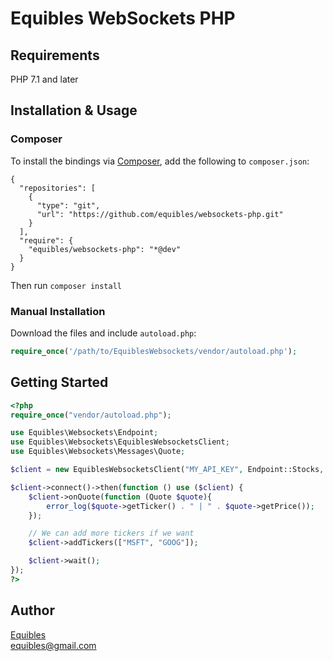 # Equibles WebSockets PHP

## Requirements

PHP 7.1 and later

## Installation & Usage
### Composer

To install the bindings via [Composer](http://getcomposer.org/), add the following to `composer.json`:

```
{
  "repositories": [
    {
      "type": "git",
      "url": "https://github.com/equibles/websockets-php.git"
    }
  ],
  "require": {
    "equibles/websockets-php": "*@dev"
  }
}
```

Then run `composer install`

### Manual Installation

Download the files and include `autoload.php`:

```php
require_once('/path/to/EquiblesWebsockets/vendor/autoload.php');
```

## Getting Started

```php
<?php
require_once("vendor/autoload.php");

use Equibles\Websockets\Endpoint;
use Equibles\Websockets\EquiblesWebsocketsClient;
use Equibles\Websockets\Messages\Quote;

$client = new EquiblesWebsocketsClient("MY_API_KEY", Endpoint::Stocks, ["AAPL", "TSLA"]);

$client->connect()->then(function () use ($client) {
    $client->onQuote(function (Quote $quote){
        error_log($quote->getTicker() . " | " . $quote->getPrice());
    });

    // We can add more tickers if we want
    $client->addTickers(["MSFT", "GOOG"]);

    $client->wait();
});
?>
```

## Author
[Equibles](https://www.equibles.com)\
equibles@gmail.com


